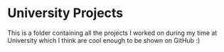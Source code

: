 # University Projects

This is a folder containing all the projects I worked on during my time at University which I think are cool enough to be shown on GitHub :)
